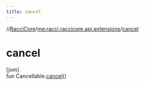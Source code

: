 ```yaml
---
title: cancel
---
```

//[RacciCore](../../index.html)/[me.racci.raccicore.api.extensions](index.html)/[cancel](cancel.html)



# cancel



[jvm]\
fun Cancellable.[cancel](cancel.html)()





